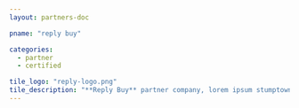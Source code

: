```yaml
---
layout: partners-doc

pname: "reply buy"

categories: 
  - partner
  - certified

tile_logo: "reply-logo.png"
tile_description: "**Reply Buy** partner company, lorem ipsum stumptown shabby chic pour-over roof party DIY normcore. Actually artisan organic occupy, Wes Anderson ugh whatever pour-over gastropub selvage."
---
```



